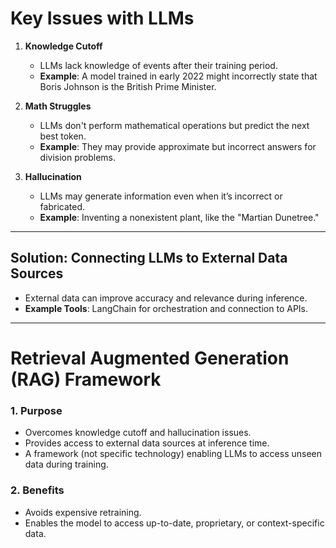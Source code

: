 # Key Issues with LLMs

1. **Knowledge Cutoff**
   - LLMs lack knowledge of events after their training period.
   - **Example**: A model trained in early 2022 might incorrectly state that Boris Johnson is the British Prime Minister.

2. **Math Struggles**
   - LLMs don't perform mathematical operations but predict the next best token.
   - **Example**: They may provide approximate but incorrect answers for division problems.

3. **Hallucination**
   - LLMs may generate information even when it’s incorrect or fabricated.
   - **Example**: Inventing a nonexistent plant, like the "Martian Dunetree."

---

## Solution: Connecting LLMs to External Data Sources

- External data can improve accuracy and relevance during inference.
- **Example Tools**: LangChain for orchestration and connection to APIs.

---

# Retrieval Augmented Generation (RAG) Framework

### 1. Purpose
- Overcomes knowledge cutoff and hallucination issues.
- Provides access to external data sources at inference time.
- A framework (not specific technology) enabling LLMs to access unseen data during training.

### 2. Benefits
- Avoids expensive retraining.
- Enables the model to access up-to-date, proprietary, or context-specific data.
